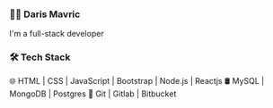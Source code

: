 ### 👨‍💻 Daris Mavric


<p>I'm a full-stack developer</p>

### 🛠 Tech Stack

🌐  HTML | CSS | JavaScript | Bootstrap | Node.js | Reactjs
🛢   MySQL | MongoDB | Postgres
🔧   Git | Gitlab | Bitbucket
